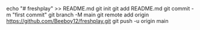 echo "# freshplay" >> README.md
git init
git add README.md
git commit -m "first commit"
git branch -M main
git remote add origin https://github.com/Beeboy12/freshplay.git
git push -u origin main
